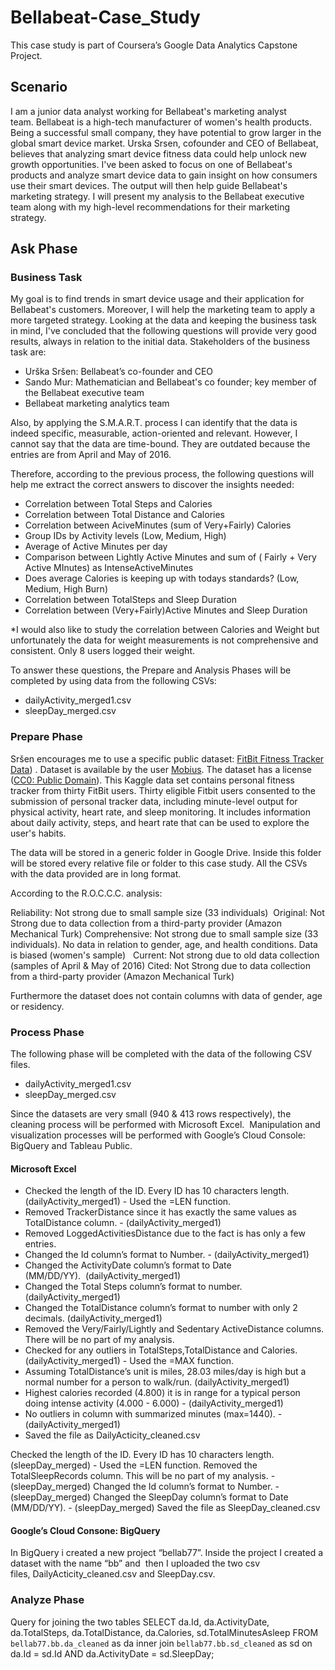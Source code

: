 # Bellabeat-Case_Study
This case study is part of Coursera’s Google Data Analytics Capstone Project. 

## Scenario

I am a junior data analyst working for Bellabeat's marketing analyst team. Bellabeat is a high-tech manufacturer of women's health products. Being a successful small company, they have potential to grow larger in the global smart device market. Urska Srsen, cofounder and CEO of Bellabeat, believes that analyzing smart device fitness data could help unlock new growth opportunities. I've been asked to focus on one of Bellabeat's products and analyze smart device data to gain insight on how consumers use their smart devices. The output will then help guide Bellabeat's marketing strategy. I will present my analysis to the Bellabeat executive team along with my high-level recommendations for their marketing strategy. 


## Ask Phase

### Business Task

My goal is to find trends in smart device usage and their application for Bellabeat's customers. Moreover, I will help the marketing team to apply a more targeted strategy. Looking at the data and keeping the business task in mind, I've concluded that the following questions will provide very good results, always in relation to the initial data. Stakeholders of the business task are:

* Urška Sršen: Bellabeat’s co-founder and CEO
* Sando Mur: Mathematician and Bellabeat's co founder; key member of the Bellabeat executive team
* Bellabeat marketing analytics team

Also, by applying the S.M.A.R.T. process I can identify that the data is indeed specific, measurable, action-oriented and relevant. However, I cannot say that the data are time-bound. They are outdated because the entries are from April and May of 2016.

Therefore, according to the previous process, the following questions will help me extract the correct answers to discover the insights needed:

* Correlation between Total Steps and Calories
* Correlation between Total Distance and Calories
* Correlation between AciveMinutes (sum of Very+Fairly) Calories
* Group IDs by Activity levels (Low, Medium, High)
* Average of Active Minutes per day
* Comparison between Lightly Active Minutes and sum of ( Fairly + Very Active MInutes) as IntenseActiveMinutes
* Does average Calories is keeping up with todays standards? (Low, Medium, High Burn) 
* Correlation between TotalSteps and Sleep Duration
* Correlation between (Very+Fairly)Active Minutes and Sleep Duration

*I would also like to study the correlation between Calories and Weight but unfortunately the data for weight measurements is not comprehensive and consistent. Only 8 users logged their weight. 

To answer these questions, the Prepare and Analysis Phases will be completed by using data from the following CSVs:

* dailyActivity_merged1.csv
* sleepDay_merged.csv


### Prepare Phase

Sršen encourages me to use a specific public dataset: [FitBit Fitness Tracker Data](https://www.kaggle.com/datasets/arashnic/fitbit)) . Dataset is available by the user [Mobius](https://www.kaggle.com/arashnic). The dataset has a license ([CC0: Public Domain](https://creativecommons.org/publicdomain/zero/1.0/)). This Kaggle data set contains personal fitness tracker from thirty FitBit users. Thirty eligible Fitbit users consented to the submission of personal tracker data, including minute-level output for physical activity, heart rate, and sleep monitoring. It includes information about daily activity, steps, and heart rate that can be used to explore the user's habits.

The data will be stored in a generic folder in Google Drive. Inside this folder will be stored every relative file or folder to this case study. All the CSVs with the data provided are in long format. 

According to the R.O.C.C.C. analysis:

Reliability: Not strong due to small sample size (33 individuals) 
Original: Not Strong due to data collection from a third-party provider (Amazon Mechanical Turk)
Comprehensive: Not strong due to small sample size (33 individuals). No data in relation to gender, age, and health conditions. Data is biased (women's sample)  
Current: Not strong due to old data collection (samples of April & May of 2016)
Cited: Not Strong due to data collection from a third-party provider (Amazon Mechanical Turk)

Furthermore the dataset does not contain columns with data of gender, age or residency. 


### Process Phase

The following phase will be completed with the data of the following CSV files. 

* dailyActivity_merged1.csv
* sleepDay_merged.csv

Since the datasets are very small (940 & 413 rows respectively), the cleaning process will be performed with Microsoft Excel. 
Manipulation and visualization processes will be performed with Google’s Cloud Console: BigQuery and Tableau Public.

#### Microsoft Excel
* Checked the length of the ID. Every ID has 10 characters length. (dailyActivity_merged1) - Used the =LEN function.
* Removed TrackerDistance since it has exactly the same values as TotalDistance column. - (dailyActivity_merged1)
* Removed LoggedActivitiesDistance due to the fact is has only a few entries. 
* Changed the Id column’s format to Number. - (dailyActivity_merged1)
* Changed the ActivityDate column’s format to Date (MM/DD/YY).  (dailyActivity_merged1)
* Changed the Total Steps column’s format to number. (dailyActivity_merged1)
* Changed the TotalDistance column’s format to number with only 2 decimals. (dailyActivity_merged1)
* Removed the Very/Fairly/Lightly and Sedentary ActiveDistance columns. There will be no part of my analysis.  
* Checked for any outliers in TotalSteps,TotalDistance and Calories. (dailyActivity_merged1) - Used the =MAX function. 
* Assuming TotalDistance’s unit is miles, 28.03 miles/day is high but a normal number for a person to walk/run. (dailyActivity_merged1)
* Highest calories recorded (4.800) it is in range for a typical person doing intense activity (4.000 - 6.000) - (dailyActivity_merged1)
* No outliers in column with summarized minutes (max=1440). - (dailyActivity_merged1)
* Saved the file as DailyActicity_cleaned.csv

Checked the length of the ID. Every ID has 10 characters length. (sleepDay_merged) - Used the =LEN function.
Removed the TotalSleepRecords column. This will be no part of my analysis. - (sleepDay_merged)
Changed the Id column’s format to Number. - (sleepDay_merged)
Changed the SleepDay column’s format to Date (MM/DD/YY). - (sleepDay_merged)
Saved the file as SleepDay_cleaned.csv

#### Google’s Cloud Consone: BigQuery

In BigQuery i created a new project “bellab77”. Inside the project I created a dataset with the name “bb” and 
then I uploaded the two csv files, DailyActicity_cleaned.csv and SleepDay.csv. 


### Analyze Phase

Query for joining the two tables
SELECT
  da.Id,
  da.ActivityDate,
  da.TotalSteps,
  da.TotalDistance,
  da.Calories,
  sd.TotalMinutesAsleep
FROM
  `bellab77.bb.da_cleaned` as da
inner join 
  `bellab77.bb.sd_cleaned` as sd
on 
  da.Id = sd.Id 
AND 
  da.ActivityDate = sd.SleepDay;



